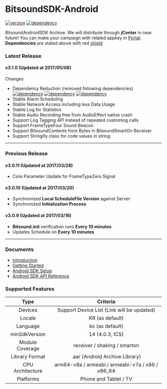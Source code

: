 # BitsoundSDK-Android

[![version](https://img.shields.io/badge/version-3.0.11-green.svg?style=flat-square)](#)
[![dependency](https://img.shields.io/badge/support--annotations-25.3.1-red.svg?style=flat-square)](#)

BitsoundAndroidSDK Archive. We will distribute through **jCenter** in near future! You can make your campaign with related appkey in [Portal](https://portal.soundl.ly/login.html#/). **Dependencies** are stated above with red [shield](http://shields.io/)

### Latest Release

#### v3.1.0 (Updated at 2017/05/08)

Changes

- Dependency Reduction (removed following dependencies)  
[![dependency](https://img.shields.io/badge/appcompat--v7-25.1.0-red.svg?style=flat-square)](#)
[![dependency](https://img.shields.io/badge/play--services--base-10.0.1-red.svg?style=flat-square)](#)
[![dependency](https://img.shields.io/badge/play--services--ads-10.0.1-red.svg?style=flat-square)](#)
- Stable Alarm Scheduling
- Stable Network Access including less Data Usage
- Stable Log for Statistics
- Stable Audio Recording free from AudioEffect native crash
- Support Log Tagging API instead of repeated customlog calls
- Support FrameTypeFour Sound Beacon
- Support BitsoundContents from Bytes in BitsoundSmartOn Receiver
- Support Stringify class for code values in string

---

### Previous Release

#### v3.0.11 (Updated at 2017/03/28)

- Core Parameter Update for FrameTypeZero Signal

#### v3.0.10 (Updated at 2017/03/20)

- Synchronized **Local ScheduleFile Version** against Server
- Synchronized **Initialization Process**


#### v3.0.9 (Updated at 2017/03/16)

- **Bitsound.init** verification runs **Every 10 minutes**
- Updates Schedule on **Every 10 minutes**

---

### Documents

- [Introduction](https://docs.bitsound.io/v1.0/docs/introduction)
- [Getting Started](https://docs.bitsound.io/v1.0/docs/getting-started)
- [Android SDK Setup](https://docs.bitsound.io/v1.0/docs/android-sdk-setup)
- [Android SDK API Reference](https://docs.bitsound.io/v1.0/docs/android-sdk)

### Supported Features

**Type**|**Criteria**
:-----:|:-----:
Devices|Support Device List (Link will be updated)
Locale|KR (as default)
Language|ko (as default)
minSdkVersion|14 (4.0.3, ICS)
Module Coverage|receiver / shaking / smarton
Library Format|.aar (Android Archive Library)
CPU Architecture|arm64-v8a / armeabi / armeabi-v7a / x86 / x86\_64
Platforms|Phone and Tablet / TV
